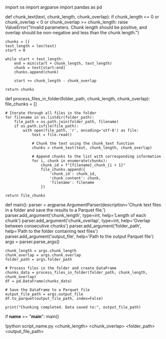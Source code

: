 import os
import argparse
import pandas as pd

def chunk_text(text, chunk_length, chunk_overlap):
    if chunk_length <= 0 or chunk_overlap < 0 or chunk_overlap >= chunk_length:
        raise ValueError("Invalid parameters. Chunk length should be positive, and overlap should be non-negative and less than the chunk length.")

    chunks = []
    text_length = len(text)
    start = 0

    while start < text_length:
        end = min(start + chunk_length, text_length)
        chunk = text[start:end]
        chunks.append(chunk)

        start += chunk_length - chunk_overlap

    return chunks

def process_files_in_folder(folder_path, chunk_length, chunk_overlap):
    file_chunks = []

    # Iterate through all files in the folder
    for filename in os.listdir(folder_path):
        file_path = os.path.join(folder_path, filename)
        if os.path.isfile(file_path):
            with open(file_path, 'r', encoding='utf-8') as file:
                text = file.read()

                # Chunk the text using the chunk_text function
                chunks = chunk_text(text, chunk_length, chunk_overlap)

                # Append chunks to the list with corresponding information
                for i, chunk in enumerate(chunks):
                    chunk_id = f"{filename}_chunk_{i + 1}"
                    file_chunks.append({
                        'chunk_id': chunk_id,
                        'chunk_content': chunk,
                        'filename': filename
                    })

    return file_chunks

def main():
    parser = argparse.ArgumentParser(description='Chunk text files in a folder and save the results to a Parquet file.')
    parser.add_argument('chunk_length', type=int, help='Length of each chunk')
    parser.add_argument('chunk_overlap', type=int, help='Overlap between consecutive chunks')
    parser.add_argument('folder_path', help='Path to the folder containing text files')
    parser.add_argument('output_file', help='Path to the output Parquet file')
    args = parser.parse_args()

    chunk_length = args.chunk_length
    chunk_overlap = args.chunk_overlap
    folder_path = args.folder_path

    # Process files in the folder and create DataFrame
    chunks_data = process_files_in_folder(folder_path, chunk_length, chunk_overlap)
    df = pd.DataFrame(chunks_data)

    # Save the DataFrame to a Parquet file
    output_file_path = args.output_file
    df.to_parquet(output_file_path, index=False)

    print("Chunking completed. Data saved to:", output_file_path)

if __name__ == "__main__":
    main()



!python script_name.py <chunk_length> <chunk_overlap> <folder_path> <output_file_path>
 
